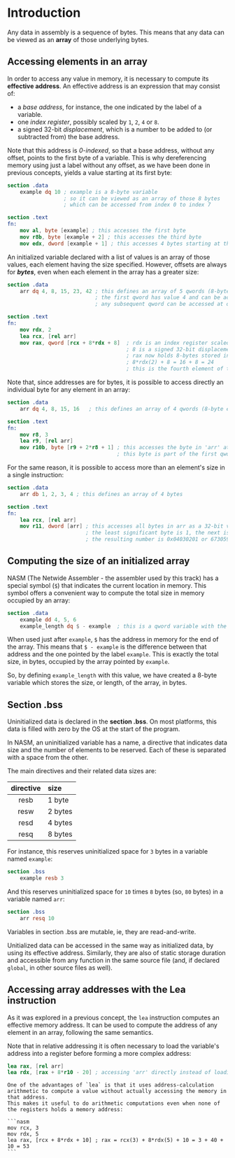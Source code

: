 # Introduction

Any data in assembly is a sequence of bytes.
This means that any data can be viewed as an **array** of those underlying bytes.

## Accessing elements in an array

In order to access any value in memory, it is necessary to compute its **effective address**.
An effective address is an expression that may consist of:

- a _base address_, for instance, the one indicated by the label of a variable.
- one _index register_, possibly scaled by `1`, `2`, `4` or `8`.
- a signed 32-bit _displacement_, which is a number to be added to (or subtracted from) the base address.

Note that this address is _0-indexed_, so that a base address, without any offset, points to the first byte of a variable.
This is why dereferencing memory using just a label without any offset, as we have been done in previous concepts, yields a value starting at its first byte:

```nasm
section .data
    example dq 10 ; example is a 8-byte variable
                  ; so it can be viewed as an array of those 8 bytes
                  ; which can be accessed from index 0 to index 7

section .text
fn:
    mov al, byte [example] ; this accesses the first byte
    mov r8b, byte [example + 2] ; this accesses the third byte
    mov edx, dword [example + 1] ; this accesses 4 bytes starting at the second
```

An initialized variable declared with a list of values is an array of those values, each element having the size specified.
However, offsets are always for **_bytes_**, even when each element in the array has a greater size:

```nasm
section .data
    arr dq 4, 8, 15, 23, 42 ; this defines an array of 5 qwords (8-byte elements)
                            ; the first qword has value 4 and can be accessed at [arr] (offset 0)
                            ; any subsequent qword can be accessed at offsets increasing by the size in bytes of each element (8)

section .text
fn:
    mov rdx, 2
    lea rcx, [rel arr]
    mov rax, qword [rcx + 8*rdx + 8]  ; rdx is an index register scaled by 8
                                      ; 8 is a signed 32-bit displacement
                                      ; rax now holds 8-bytes stored in 'arr' starting at offset:
                                      ; 8*rdx(2) + 8 = 16 + 8 = 24
                                      ; this is the fourth element of the array, ie, the element 23
```

Note that, since addresses are for bytes, it is possible to access directly an individual byte for any element in an array:

```nasm
section .data
    arr dq 4, 8, 15, 16   ; this defines an array of 4 qwords (8-byte elements)

section .text
fn:
    mov r8, 3
    lea r9, [rel arr]
    mov r10b, byte [r9 + 2*r8 + 1] ; this accesses the byte in 'arr' at offset: 2*r8(3) + 1 = 7
                                   ; this byte is part of the first qword and has value 0 (the fist byte is the least significant one)
```

For the same reason, it is possible to access more than an element's size in a single instruction:

```nasm
section .data
    arr db 1, 2, 3, 4 ; this defines an array of 4 bytes

section .text
fn:
    lea rcx, [rel arr]
    mov r11, dword [arr] ; this accesses all bytes in arr as a 32-bit value with bytes
                         ; the least significant byte is 1, the next is 2 and so on
                         ; the resulting number is 0x04030201 or 67305985 in decimal
```

## Computing the size of an initialized array

NASM (The Netwide Assembler - the assembler used by this track) has a special symbol (`$`) that indicates the current location in memory.
This symbol offers a convenient way to compute the total size in memory occupied by an array:

```nasm
section .data
    example dd 4, 5, 6
    example_length dq $ - example  ; this is a qword variable with the size of the array, in bytes
```

When used just after `example`, `$` has the address in memory for the end of the array.
This means that `$ - example` is the difference between that address and the one pointed by the label `example`.
This is exactly the total size, in bytes, occupied by the array pointed by `example`.

So, by defining `example_length` with this value, we have created a 8-byte variable which stores the size, or length, of the array, in bytes.

## Section .bss

Uninitialized data is declared in the **section .bss**.
On most platforms, this data is filled with zero by the OS at the start of the program.

In NASM, an uninitialized variable has a name, a directive that indicates data size and the number of elements to be reserved.
Each of these is separated with a space from the other.

The main directives and their related data sizes are:

| directive | size    |
|:---------:|:--------|
| resb      | 1 byte  |
| resw      | 2 bytes |
| resd      | 4 bytes |
| resq      | 8 bytes |

For instance, this reserves uninitialized space for `3` bytes in a variable named `example`:

```nasm
section .bss
    example resb 3
```

And this reserves uninitialized space for `10` times `8` bytes (so, `80` bytes) in a variable named `arr`:

```nasm
section .bss
    arr resq 10
```

Variables in section .bss are mutable, ie, they are read-and-write.

Unitialized data can be accessed in the same way as initialized data, by using its effective address.
Similarly, they are also of static storage duration and accessible from any function in the same source file (and, if declared `global`, in other source files as well).

## Accessing array addresses with the Lea instruction

As it was explored in a previous concept, the `lea` instruction computes an effective memory address.
It can be used to compute the address of any element in an array, following the same semantics.

Note that in relative addressing it is often necessary to load the variable's address into a register before forming a more complex address:

```nasm
lea rax, [rel arr]
lea rdx, [rax + 8*r10 - 20] ; accessing 'arr' directly instead of loading it into rax first may yield an error
```

~~~~exercism/note
One of the advantages of `lea` is that it uses address-calculation arithmetic to compute a value without actually accessing the memory in that address.
This makes it useful to do arithmetic computations even when none of the registers holds a memory address:

```nasm
mov rcx, 3
mov rdx, 5
lea rax, [rcx + 8*rdx + 10] ; rax = rcx(3) + 8*rdx(5) + 10 = 3 + 40 + 10 = 53
```
~~~~
